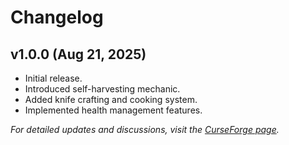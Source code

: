 # Changelog

## v1.0.0 (Aug 21, 2025)
- Initial release.
- Introduced self-harvesting mechanic.
- Added knife crafting and cooking system.
- Implemented health management features.

*For detailed updates and discussions, visit the [CurseForge page](https://www.curseforge.com/minecraft/mc-mods/eat-yourself).*
